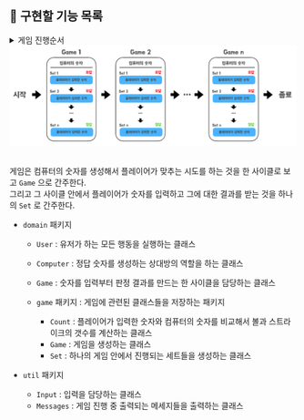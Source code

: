## 🎯 구현할 기능 목록

<details>
   <summary>게임 진행순서</summary>
   <div markdown="1">

1. 컴퓨터(상대방)가 1 ~ 9 중 임의의 숫자 3개를 선택한다. (서로 다른 숫자)
    - 게임 시작 문구 출력
    ```
    숫자 야구 게임을 시작합니다.
    ```
2. 플레이어가 숫자를 입력한다.
   ```
   숫자를 입력해주세요 : '입력한 숫자'
   ```
    - 숫자를 맞출 때까지 진행
    - 사용자가 숫자를 입력 ex) `123`
    - 컴퓨터는 해당 숫자에 대한 결과를 출력
        - 오답일 경우
          ```
          O볼 O스트라이크
          ```
        - 하나도 없는 경우
          ```
          낫싱
          ```
        - 3개다 맞힐 경우
          ```
          3스트라이크
          3개의 숫자를 모두 맞히셨습니다! 게임 종료
          ```
        - 잘못된 값을 입력한 경우(숫자가 아닌 값)
            - `IllegalArgumentException`을 발생시킨 후 애플리케이션은 종료

    <br>

3. 게임 종료 후 한번 더 플레이할지 여부 결정
    ```
    게임을 새로 시작하려면 1, 종료하려면 2를 입력하세요.
    ```
    - `1` 입력시 2️⃣ 단계부터 다시 시작
    - `2` 입력시 게임 종료
    - - 잘못된 값을 입력한 경우(숫자가 아닌 값)
        - `IllegalArgumentException`을 발생시킨 후 애플리케이션은 종료

    <br>
   </div>

</details>

<div align="center">
    <img src="./image/Game_Idea.png">
</div>

<br>

게임은 컴퓨터의 숫자를 생성해서 플레이어가 맞추는 시도를 하는 것을 한 사이클로 보고 `Game` 으로 간주한다.  
그리고 그 사이클 안에서 플레이어가 숫자를 입력하고 그에 대한 결과를 받는 것을 하나의 `Set` 로 간주한다.



- `domain` 패키지
  - `User` : 유저가 하는 모든 행동을 실행하는 클래스
  - `Computer` : 정답 숫자를 생성하는 상대방의 역할을 하는 클래스 
  - `Game` : 숫자를 입력부터 판정 결과를 만드는 한 사이클을 담당하는 클래스
    
    
  - `game` 패키지 : 게임에 관련된 클래스들을 저장하는 패키지
    - `Count` : 플레이어가 입력한 숫자와 컴퓨터의 숫자를 비교해서 볼과 스트라이크의 갯수를 계산하는 클래스  
    - `Game` : 게임을 생성하는 클래스
    - `Set` : 하나의 게임 안에서 진행되는 세트들을 생성하는 클래스
    

- `util` 패키지    
    - `Input` : 입력을 담당하는 클래스
    - `Messages` : 게임 진행 중 출력되는 메세지들을 출력하는 클래스

<br>
